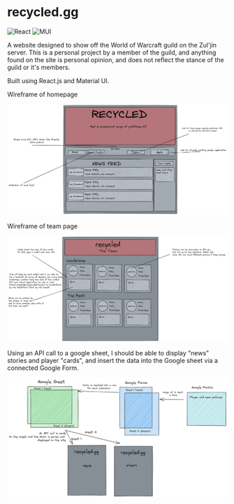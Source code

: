 # recycled.gg

![React](https://img.shields.io/badge/react-%2320232a.svg?style=for-the-badge&logo=react&logoColor=%2361DAFB) ![MUI](https://img.shields.io/badge/MUI-%230081CB.svg?style=for-the-badge&logo=mui&logoColor=white)

A website designed to show off the World of Warcraft guild <recycled> on the Zul'jin server. This is a personal project by a member of the guild, and anything found on the site is personal opinion, and does not reflect the stance of the guild or it's members.

Built using React.js and Material UI.

Wireframe of homepage

![Homepage wireframe](./src/assets/pictures/Recycled%20Site.png)

Wireframe of team page

![Team page Wireframe](./src/assets/pictures/recycled-team-page.png)

Using an API call to a google sheet, I should be able to display "news" stories and player "cards", and insert the data into the Google sheet via a connected Google Form.

![sheets server workflow](./src/assets/pictures/sheets%20server%20workflow.png)
